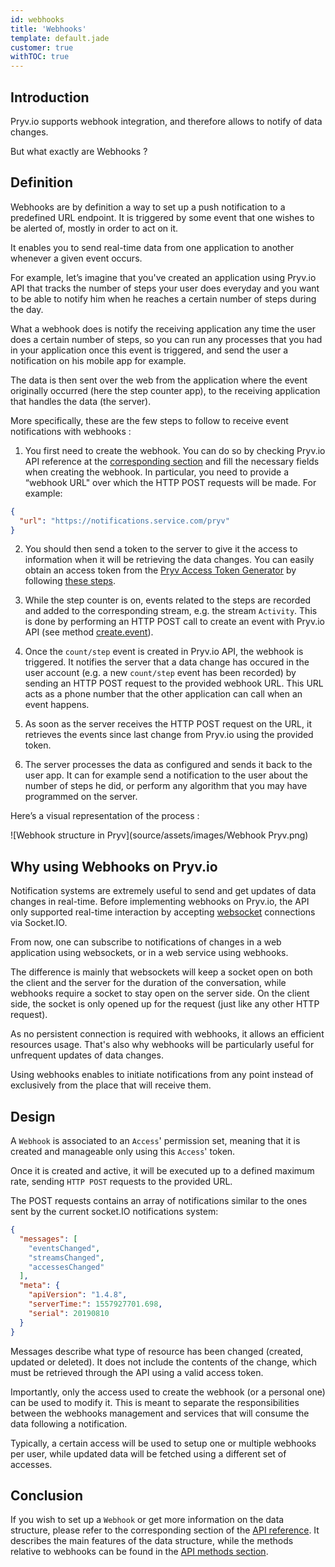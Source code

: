```yaml
---
id: webhooks
title: 'Webhooks'
template: default.jade
customer: true
withTOC: true
---
```


## Introduction

Pryv.io supports webhook integration, and therefore allows to notify of data changes. 

But what exactly are Webhooks ?

## Definition

Webhooks are by definition a way to set up a push notification to a predefined URL endpoint. It is triggered by some event that one wishes to be alerted of, mostly in order to act on it.

It enables you to send real-time data from one application to another whenever a given event occurs.

For example, let’s imagine that you've created an application using Pryv.io API that tracks the number of steps your user does everyday and you want to be able to notify him when he reaches a certain number of steps during the day. 

What a webhook does is notify the receiving application any time the user does a certain number of steps, so you can run any processes that you had in your application once this event is triggered, and send the user a notification on his mobile app for example. 

The data is then sent over the web from the application where the event originally occurred (here the step counter app), to the receiving application that handles the data (the server).

More specifically, these are the few steps to follow to receive event notifications with webhooks : 

1. You first need to create the webhook. You can do so by checking Pryv.io API reference at the [corresponding section](https://api.pryv.com/reference/#webhook) and fill the necessary fields when creating the webhook. In particular, you need to provide a “webhook URL" over which the HTTP POST requests will be made.
For example:
```json
{
  "url": "https://notifications.service.com/pryv"
}
```

2. You should then send a token to the server to give it the access to information when it will be retrieving the data changes. You can easily obtain an access token from the [Pryv Access Token Generator](https://api.pryv.com/app-web-access/?pryv-reg=reg.pryv.me) by following [these steps](https://api.pryv.com/getting-started/#obtain-an-access-token).

3. While the step counter is on, events related to the steps are recorded and added to the corresponding stream, e.g. the stream `Activity`. This is done by performing an HTTP POST call to create an event with Pryv.io API (see method [create.event](https://api.pryv.com/reference/#create-event)). 

4. Once the `count/step` event is created in Pryv.io API, the webhook is triggered. It notifies the server that a data change has occured in the user account (e.g. a new `count/step` event has been recorded) by sending an HTTP POST request to the provided webhook URL. This URL acts as a phone number that the other application can call when an event happens.

5. As soon as the server receives the HTTP POST request on the URL, it retrieves the events since last change from Pryv.io using the provided token.

6. The server processes the data as configured and sends it back to the user app. It can for example send a notification to the user about the number of steps he did, or perform any algorithm that you may have programmed on the server.

Here’s a visual representation of the process : 

![Webhook structure in Pryv](source/assets/images/Webhook Pryv.png)

## Why using Webhooks on Pryv.io

Notification systems are extremely useful to send and get updates of data changes in real-time. 
Before implementing webhooks on Pryv.io, the API only supported real-time interaction by accepting [websocket](https://api.pryv.com/reference/#call-with-websockets) connections via Socket.IO.

From now, one can subscribe to notifications of changes in a web application using websockets, or in a web service using webhooks.

The difference is mainly that websockets will keep a socket open on both the client and the server for the duration of the conversation, while webhooks require a socket to stay open on the server side. On the client side, the socket is only opened up for the request (just like any other HTTP request).

As no persistent connection is required with webhooks, it allows an efficient resources usage. That's also why webhooks will be particularly useful for unfrequent updates of data changes.

Using webhooks enables to initiate notifications from any point instead of exclusively from the place that will receive them.

## Design

A `Webhook` is associated to an `Access`' permission set, meaning that it is created and manageable only using this `Access`' token.

Once it is created and active, it will be executed up to a defined maximum rate, sending `HTTP POST` requests to the provided URL.

The POST requests contains an array of notifications similar to the ones sent by the current socket.IO notifications system:

```json
{
  "messages": [
    "eventsChanged",
    "streamsChanged",
    "accessesChanged"
  ],
  "meta": {
    "apiVersion": "1.4.8",
    "serverTime:": 1557927701.698,
    "serial": 20190810
  }
}
```
Messages describe what type of resource has been changed (created, updated or deleted). It does not include the contents of the change, which must be retrieved through the API using a valid access token.

Importantly, only the access used to create the webhook (or a personal one) can be used to modify it. This is meant to separate the responsibilities between the webhooks management and services that will consume the data following a notification.

Typically, a certain access will be used to setup one or multiple webhooks per user, while updated data will be fetched using a different set of accesses.


## Conclusion

If you wish to set up a `Webhook` or get more information on the data structure, please refer to the corresponding section of the [API reference](https://api.pryv.com/reference/#webhook). 
It describes the main features of the data structure, while the methods relative to webhooks can be found in the [API methods section](https://api.pryv.com/reference/#webhooks).